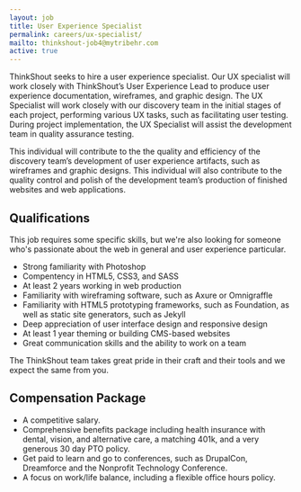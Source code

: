```yaml
---
layout: job
title: User Experience Specialist
permalink: careers/ux-specialist/
mailto: thinkshout-job4@mytribehr.com
active: true
---
```

ThinkShout seeks to hire a user experience specialist. Our UX specialist will work closely with ThinkShout’s User Experience Lead to produce user experience documentation, wireframes, and graphic design. The UX Specialist will work closely with our discovery team in the initial stages of each project, performing various UX tasks, such as facilitating user testing. During project implementation, the UX Specialist will assist the development team in quality assurance testing. 

This individual will contribute to the the quality and efficiency of the discovery team’s development of user experience artifacts, such as wireframes and graphic designs. This individual will also contribute to the quality control and polish of the development team’s production of finished websites and web applications.

## Qualifications
This job requires some specific skills, but we're also looking for someone who's passionate about the web in general and user experience particular.

- Strong familiarity with Photoshop
- Compentency in HTML5, CSS3, and SASS
- At least 2 years working in web production
- Familiarity with wireframing software, such as Axure or Omnigraffle
- Familiarity with HTML5 prototyping frameworks, such as Foundation, as well as static site generators, such as Jekyll
- Deep appreciation of user interface design and responsive design 
- At least 1 year theming or building CMS-based websites
- Great communication skills and the ability to work on a team

The ThinkShout team takes great pride in their craft and their tools and we expect the same from you.

## Compensation Package
- A competitive salary.
- Comprehensive benefits package including health insurance with dental, vision, and alternative care, a matching 401k, and a very generous 30 day PTO policy.
- Get paid to learn and go to conferences, such as DrupalCon, Dreamforce and the Nonprofit Technology Conference.
- A focus on work/life balance, including a flexible office hours policy.
